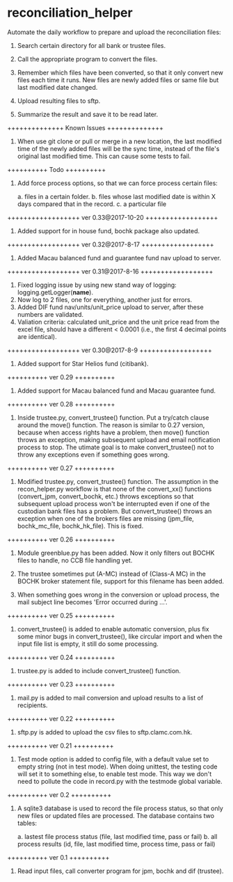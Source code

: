 # reconciliation_helper

Automate the daily workflow to prepare and upload the reconciliation files:

1. Search certain directory for all bank or trustee files.

2. Call the appropriate program to convert the files.

3. Remember which files have been converted, so that it only convert new files each time it runs. New files are newly added files or same file but last modified date changed.

4. Upload resulting files to sftp.

5. Summarize the result and save it to be read later.



++++++++++++++
Known Issues
++++++++++++++
1. When use git clone or pull or merge in a new location, the last modified time of the newly added files will be the sync time, instead of the file's original last modified time. This can cause some tests to fail.



++++++++++
Todo
++++++++++
1. Add force process options, so that we can force process certain files:

	a. files in a certain folder.
	b. files whose last modified date is within X days compared that in the record.
	c. a particular file




++++++++++++++++++
ver 0.33@2017-10-20
++++++++++++++++++
1. Added support for in house fund, bochk package also updated.



++++++++++++++++++
ver 0.32@2017-8-17
++++++++++++++++++
1. Added Macau balanced fund and guarantee fund nav upload to server.



++++++++++++++++++
ver 0.31@2017-8-16
++++++++++++++++++
1. Fixed logging issue by using new stand way of logging: logging.getLogger(__name__).
2. Now log to 2 files, one for everything, another just for errors.
3. Added DIF fund nav/units/unit_price upload to server, after these numbers are validated.
4. Valiation criteria: calculated unit_price and the unit price read from the excel file, should have a different < 0.0001 (i.e., the first 4 decimal points are identical).



++++++++++++++++++
ver 0.30@2017-8-9
++++++++++++++++++
1. Added support for Star Helios fund (citibank).



++++++++++
ver 0.29
++++++++++
1. Added support for Macau balanced fund and Macau guarantee fund.



++++++++++
ver 0.28
++++++++++
1. Inside trustee.py, convert_trustee() function. Put a try/catch clause around the move() function. The reason is similar to 0.27 version, because when access rights have a problem, then move() function throws an exception, making subsequent upload and email notification process to stop. The utimate goal is to make convert_trustee() not to throw any exceptions even if something goes wrong.



++++++++++
ver 0.27
++++++++++
1. Modified trustee.py, convert_trustee() function. The assumption in the recon_helper.py workflow is that none of the convert_xx() functions (convert_jpm, convert_bochk, etc.) throws exceptions so that subsequent upload process won't be interrupted even if one of the custodian bank files has a problem. But convert_trustee() throws an exception when one of the brokers files are missing (jpm_file, bochk_mc_file, bochk_hk_file). This is fixed.



++++++++++
ver 0.26
++++++++++
1. Module greenblue.py has been added. Now it only filters out BOCHK files to handle, no CCB file handling yet.

2. The trustee sometimes put (A-MC) instead of (Class-A MC) in the BOCHK broker statement file, support for this filename has been added.

3. When something goes wrong in the conversion or upload process, the mail subject line becomes 'Error occurred during ...'.



++++++++++
ver 0.25
++++++++++
1. convert_trustee() is added to enable automatic conversion, plus fix some minor bugs in convert_trustee(), like circular import and when the input file list is empty, it still do some processing.



++++++++++
ver 0.24
++++++++++
1. trustee.py is added to include convert_trustee() function. 



++++++++++
ver 0.23
++++++++++
1. mail.py is added to mail conversion and upload results to a list of recipients.


++++++++++
ver 0.22
++++++++++
1. sftp.py is added to upload the csv files to sftp.clamc.com.hk.



++++++++++
ver 0.21
++++++++++
1. Test mode option is added to config file, with a default value set to empty string (not in test mode). When doing unittest, the testing code will set it to something else, to enable test mode. This way we don't need to pollute the code in record.py with the testmode global variable.



++++++++++
ver 0.2
++++++++++
1. A sqlite3 database is used to record the file process status, so that only new files or updated files are processed. The database contains two tables:
	
	a. lastest file process status (file, last modified time, pass or fail)
	b. all process results (id, file, last modified time, process time, pass or fail)



++++++++++
ver 0.1
++++++++++
1. Read input files, call converter program for jpm, bochk and dif (trustee).



